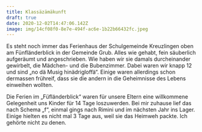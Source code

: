 ```yaml
---
title: Klassäzämäkunft
draft: true
date: 2020-12-02T14:47:06.142Z
image: img/14cf08f0-8e7e-494f-ac6e-1b22b66432fc.jpeg
---
```

Es steht noch immer das Ferienhaus der Schulgemeinde Kreuzlingen oben am Fünfländerblick in der Gemeinde Grub. Alles wie gehabt, fein säuberlich aufgeräumt und angeschrieben. Wie haben wir sie damals durcheinander gewirbelt, die Mädchen- und die Bubenzimmer. Dabei waren wir knapp 12 und sind „no dä Musig hinädrigloffä“. Einige waren      allerdings schon dermassen frühreif, dass sie die andern in die Geheimnisse des Lebens einweihen wollten.

Die Ferien im „Füfländerblick“ waren für unsere Eltern eine willkommene Gelegenheit uns Kinder für 14 Tage loszuwerden. Bei mir zuhause lief das nach Schema „f“, einmal gings nach Rimini und im nächsten Jahr ins Lager. Einige hielten es nicht mal 3 Tage aus, weil sie das Heimweh packte. Ich gehörte nicht zu denen.